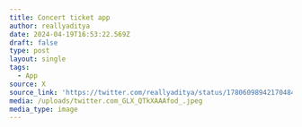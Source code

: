 ```yaml
---
title: Concert ticket app
author: reallyaditya
date: 2024-04-19T16:53:22.569Z
draft: false
type: post
layout: single
tags:
  - App
source: X
source_link: 'https://twitter.com/reallyaditya/status/1780609894217048403'
media: /uploads/twitter.com_GLX_QTkXAAAfod_.jpeg
media_type: image
---
```


